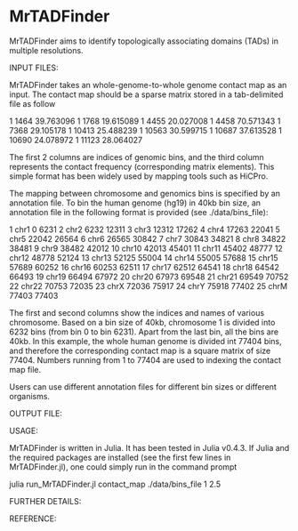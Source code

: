 # MrTADFinder
MrTADFinder aims to identify topologically associating domains (TADs) in multiple resolutions.

INPUT FILES:

MrTADFinder takes an whole-genome-to-whole genome contact map as an input. The contact map should be a sparse matrix stored in a tab-delimited file as follow

1	1464	39.763096
1	1768	19.615089
1	4455	20.027008
1	4458	70.571343
1	7368	29.105178
1	10413	25.488239
1	10563	30.599715
1	10687	37.613528
1	10690	24.078972
1	11123	28.064027

The first 2 columns are indices of genomic bins, and the third column represents the contact frequency (corresponding matrix elements). This simple format has been widely used by mapping tools such as HiCPro.

The mapping between chromosome and genomics bins is specified by an annotation file. To bin the human genome (hg19) in 40kb bin size, an annotation file in the following format is provided (see ./data/bins_file):

1	chr1	0	6231
2	chr2	6232	12311
3	chr3	12312	17262
4	chr4	17263	22041
5	chr5	22042	26564
6	chr6	26565	30842
7	chr7	30843	34821
8	chr8	34822	38481
9	chr9	38482	42012
10	chr10	42013	45401
11	chr11	45402	48777
12	chr12	48778	52124
13	chr13	52125	55004
14	chr14	55005	57688
15	chr15	57689	60252
16	chr16	60253	62511
17	chr17	62512	64541
18	chr18	64542	66493
19	chr19	66494	67972
20	chr20	67973	69548
21	chr21	69549	70752
22	chr22	70753	72035
23	chrX	72036	75917
24	chrY	75918	77402
25	chrM	77403	77403

The first and second columns show the indices and names of various chromosome. Based on a bin size of 40kb, chromosome 1 is divided into 6232 bins (from bin 0 to bin 6231). Apart from the last bin, all the bins are 40kb. In this example, the whole human genome is divided int 77404 bins, and therefore the corresponding contact map is a square matrix of size 77404. Numbers running from 1 to 77404 are used to indexing the contact map file.

Users can use different annotation files for different bin sizes or different organisms.

OUTPUT FILE:



USAGE:

MrTADFinder is written in Julia. It has been tested in Julia v0.4.3. If Julia and the required packages are installed (see the first few lines in MrTADFinder.jl), one could simply run in the command prompt

julia run_MrTADFinder.jl contact_map ./data/bins_file 1 2.5 

FURTHER DETAILS:

REFERENCE:




